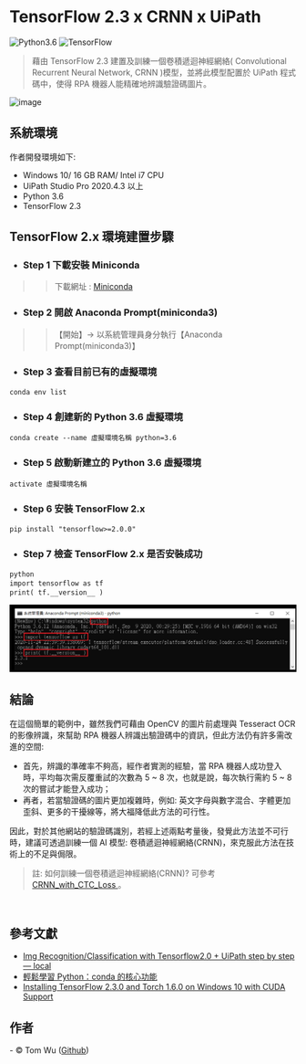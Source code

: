 # TensorFlow 2.3 x CRNN x UiPath   
![Python3.6](https://img.shields.io/badge/Python-3.6-blue.svg) ![TensorFlow](https://img.shields.io/badge/TensorFlow-2.3-yellow.svg)

> 藉由 TensorFlow 2.3 建置及訓練一個卷積遞迴神經網絡( Convolutional Recurrent Neural Network, CRNN )模型，並將此模型配置於 UiPath 程式碼中，使得 RPA 機器人能精確地辨識驗證碼圖片。

![image](./README_gif/Demo.gif)

## 系統環境
作者開發環境如下:

- Windows 10/ 16 GB RAM/ Intel i7 CPU    
- UiPath Studio Pro 2020.4.3 以上
- Python 3.6
- TensorFlow 2.3

   
## TensorFlow 2.x 環境建置步驟     
- ### Step 1 下載安裝 Miniconda  
>> 下載網址 : [Miniconda](https://docs.conda.io/en/latest/miniconda.html)

- ### Step 2 開啟 Anaconda Prompt(miniconda3)   
>> 【開始】&rarr; 以系統管理員身分執行【Anaconda Prompt(miniconda3)】

- ### Step 3 查看目前已有的虛擬環境     
```console
conda env list
```

- ### Step 4 創建新的 Python 3.6 虛擬環境  
```console
conda create --name 虛擬環境名稱 python=3.6
```

- ### Step 5 啟動新建立的 Python 3.6 虛擬環境  
```console
activate 虛擬環境名稱
```

- ### Step 6 安裝 TensorFlow 2.x 
```console
pip install "tensorflow>=2.0.0"
```

- ### Step 7 檢查 TensorFlow 2.x 是否安裝成功
```console
python   
import tensorflow as tf 
print( tf.__version__ )
``` 
![image](./README_gif/Verify_TF_Installation.png)
<br/>  


## 結論    
在這個簡單的範例中，雖然我們可藉由 OpenCV 的圖片前處理與 Tesseract OCR 的影像辨識，來幫助 RPA 機器人辨識出驗證碼中的資訊，但此方法仍有許多需改進的空間: 
- 首先，辨識的準確率不夠高，經作者實測的經驗，當 RPA 機器人成功登入時，平均每次需反覆重試的次數為 5 ~ 8 次，也就是說，每次執行需約 5 ~ 8 次的嘗試才能登入成功；
- 再者，若當驗證碼的圖片更加複雜時，例如: 英文字母與數字混合、字體更加歪斜、更多的干擾線等，將大福降低此方法的可行性。   

因此，對於其他網站的驗證碼識別，若經上述兩點考量後，發覺此方法並不可行時，建議可透過訓練一個 AI 模型: 卷積遞迴神經網絡(CRNN)，來克服此方法在技術上的不足與侷限。  
> 註: 如何訓練一個卷積遞迴神經網絡(CRNN)? 可參考[ CRNN_with_CTC_Loss ](https://github.com/YenLinWu/CRNN_with_CTC_Loss)。
<br/>  


## 參考文獻  
- [Img Recognition/Classification with Tensorflow2.0 + UiPath step by step — local](https://medium.com/@reginwon/img-recognition-with-tensorflow-uipath-step-by-step-38accc241662) 
- [輕鬆學習 Python：conda 的核心功能](https://medium.com/datainpoint/python-essentials-conda-quickstart-1f1e9ecd1025)
- [Installing TensorFlow 2.3.0 and Torch 1.6.0 on Windows 10 with CUDA Support](https://medium.com/@mhfateen/installing-tensorflow-2-3-0-and-torch-1-6-0-on-windows-10-with-cuda-support-97ea4ff4f8fa)


## 作者
<span> - &copy; Tom Wu (<a href="https://github.com/YenLinWu">Github</a>) </span>  
